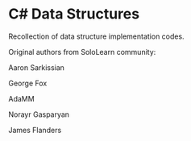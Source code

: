 # C# Data Structures
Recollection of data structure implementation codes.

Original authors from SoloLearn community:

Aaron Sarkissian

George Fox

AdaMM

Norayr Gasparyan

James Flanders
